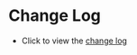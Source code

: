 # Change Log

- Click to view the [change log](https://github.com/goodix-ble/GR5525.SDK/wiki/Change-Notes-for-GR5525)

